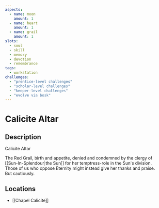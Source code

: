 ```yaml
---
aspects: 
  - name: moon
    amount: 1
  - name: heart
    amount: 1
  - name: grail
    amount: 1
slots:
  - soul
  - skill
  - memory
  - devotion
  - remembrance
tags:
  - workstation
challenges:
  - "prentice-level challenges"
  - "scholar-level challenges"
  - "keeper-level challenges"
  - "evolve via bosk"
---
```


# Calicite Altar

## Description
Calicite Altar

The Red Grail, birth and appetite, denied and condemned by the clergy of [[Sun-In-Splendour|the Sun]] for her temptress-role in the Sun's division. Those of us who oppose Eternity might instead give her thanks and praise. But cautiously.
## Locations
- [[Chapel Calicite]]